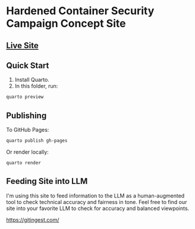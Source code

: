 # Hardened Container Security Campaign Concept Site

## [Live Site](https://oppkey.github.io/hardened-container/pages/index.html)

## Quick Start

1. Install Quarto.
2. In this folder, run:

```bash
quarto preview
```

## Publishing

To GitHub Pages:

```bash
quarto publish gh-pages
```

Or render locally:

```bash
quarto render
```

## Feeding Site into LLM

I'm using this site to feed information to the LLM as a human-augmented tool to check
technical accuracy and fairness in tone. Feel free to find our site into your favorite LLM
to check for accuracy and balanced viewpoints.

<https://gitingest.com/>

